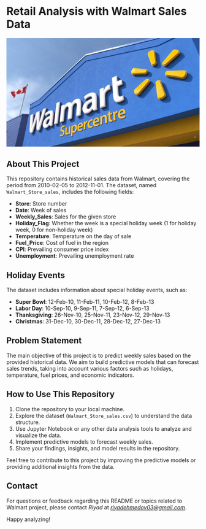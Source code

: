 # Retail Analysis with Walmart Sales Data

![Walmart Store](https://raw.githubusercontent.com/Masterx-AI/Project_Retail_Analysis_with_Walmart/main/Wallmart1.jpg)

## About This Project

This repository contains historical sales data from Walmart, covering the period from 2010-02-05 to 2012-11-01. The dataset, named `Walmart_Store_sales`, includes the following fields:

- **Store**: Store number
- **Date**: Week of sales
- **Weekly_Sales**: Sales for the given store
- **Holiday_Flag**: Whether the week is a special holiday week (1 for holiday week, 0 for non-holiday week)
- **Temperature**: Temperature on the day of sale
- **Fuel_Price**: Cost of fuel in the region
- **CPI**: Prevailing consumer price index
- **Unemployment**: Prevailing unemployment rate

## Holiday Events

The dataset includes information about special holiday events, such as:

- **Super Bowl**: 12-Feb-10, 11-Feb-11, 10-Feb-12, 8-Feb-13
- **Labor Day**: 10-Sep-10, 9-Sep-11, 7-Sep-12, 6-Sep-13
- **Thanksgiving**: 26-Nov-10, 25-Nov-11, 23-Nov-12, 29-Nov-13
- **Christmas**: 31-Dec-10, 30-Dec-11, 28-Dec-12, 27-Dec-13

## Problem Statement

The main objective of this project is to predict weekly sales based on the provided historical data. We aim to build predictive models that can forecast sales trends, taking into account various factors such as holidays, temperature, fuel prices, and economic indicators.

## How to Use This Repository

1. Clone the repository to your local machine.
2. Explore the dataset (`Walmart_Store_sales.csv`) to understand the data structure.
3. Use Jupyter Notebook or any other data analysis tools to analyze and visualize the data.
4. Implement predictive models to forecast weekly sales.
5. Share your findings, insights, and model results in the repository.

Feel free to contribute to this project by improving the predictive models or providing additional insights from the data.

## Contact

For questions or feedback regarding this README or topics related to Walmart project, please contact *Riyad* at *riyadehmedov03@gmail.com*.

Happy analyzing!
